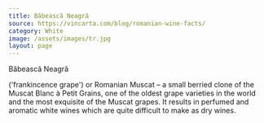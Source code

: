 ```yaml
---
title: Băbească Neagră
source: https://vincarta.com/blog/romanian-wine-facts/
category: White
image: /assets/images/tr.jpg
layout: page
---
```

Băbească Neagră

('frankincence grape') or Romanian Muscat – a small berried clone of the Muscat Blanc à Petit Grains, one of the oldest grape varieties in the world and the most exquisite of the Muscat grapes. It results in perfumed and aromatic white wines which are quite difficult to make as dry wines.
